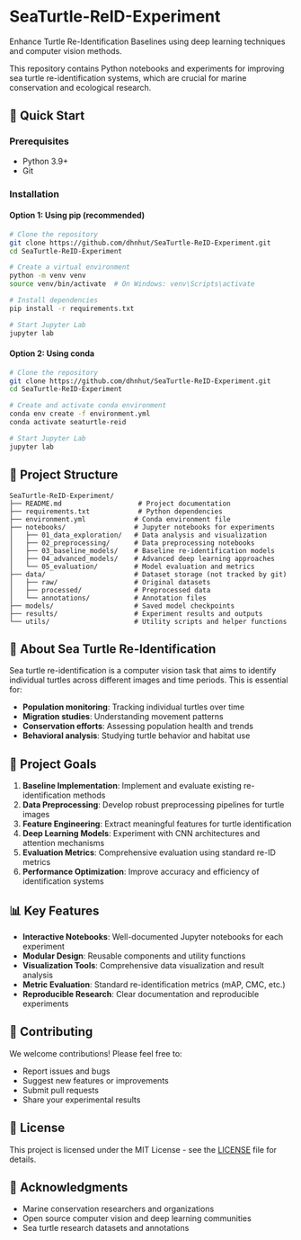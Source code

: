 # SeaTurtle-ReID-Experiment

Enhance Turtle Re-Identification Baselines using deep learning techniques and computer vision methods.

This repository contains Python notebooks and experiments for improving sea turtle re-identification systems, which are crucial for marine conservation and ecological research.

## 🚀 Quick Start

### Prerequisites
- Python 3.9+ 
- Git

### Installation

#### Option 1: Using pip (recommended)
```bash
# Clone the repository
git clone https://github.com/dhnhut/SeaTurtle-ReID-Experiment.git
cd SeaTurtle-ReID-Experiment

# Create a virtual environment
python -m venv venv
source venv/bin/activate  # On Windows: venv\Scripts\activate

# Install dependencies
pip install -r requirements.txt

# Start Jupyter Lab
jupyter lab
```

#### Option 2: Using conda
```bash
# Clone the repository
git clone https://github.com/dhnhut/SeaTurtle-ReID-Experiment.git
cd SeaTurtle-ReID-Experiment

# Create and activate conda environment
conda env create -f environment.yml
conda activate seaturtle-reid

# Start Jupyter Lab
jupyter lab
```

## 📁 Project Structure

```
SeaTurtle-ReID-Experiment/
├── README.md                   # Project documentation
├── requirements.txt            # Python dependencies
├── environment.yml            # Conda environment file
├── notebooks/                 # Jupyter notebooks for experiments
│   ├── 01_data_exploration/   # Data analysis and visualization
│   ├── 02_preprocessing/      # Data preprocessing notebooks
│   ├── 03_baseline_models/    # Baseline re-identification models
│   ├── 04_advanced_models/    # Advanced deep learning approaches
│   └── 05_evaluation/         # Model evaluation and metrics
├── data/                      # Dataset storage (not tracked by git)
│   ├── raw/                   # Original datasets
│   ├── processed/             # Preprocessed data
│   └── annotations/           # Annotation files
├── models/                    # Saved model checkpoints
├── results/                   # Experiment results and outputs
└── utils/                     # Utility scripts and helper functions
```

## 🐢 About Sea Turtle Re-Identification

Sea turtle re-identification is a computer vision task that aims to identify individual turtles across different images and time periods. This is essential for:

- **Population monitoring**: Tracking individual turtles over time
- **Migration studies**: Understanding movement patterns
- **Conservation efforts**: Assessing population health and trends
- **Behavioral analysis**: Studying turtle behavior and habitat use

## 🎯 Project Goals

1. **Baseline Implementation**: Implement and evaluate existing re-identification methods
2. **Data Preprocessing**: Develop robust preprocessing pipelines for turtle images
3. **Feature Engineering**: Extract meaningful features for turtle identification
4. **Deep Learning Models**: Experiment with CNN architectures and attention mechanisms
5. **Evaluation Metrics**: Comprehensive evaluation using standard re-ID metrics
6. **Performance Optimization**: Improve accuracy and efficiency of identification systems

## 📊 Key Features

- **Interactive Notebooks**: Well-documented Jupyter notebooks for each experiment
- **Modular Design**: Reusable components and utility functions
- **Visualization Tools**: Comprehensive data visualization and result analysis
- **Metric Evaluation**: Standard re-identification metrics (mAP, CMC, etc.)
- **Reproducible Research**: Clear documentation and reproducible experiments

## 🤝 Contributing

We welcome contributions! Please feel free to:
- Report issues and bugs
- Suggest new features or improvements
- Submit pull requests
- Share your experimental results

## 📝 License

This project is licensed under the MIT License - see the [LICENSE](LICENSE) file for details.

## 🙏 Acknowledgments

- Marine conservation researchers and organizations
- Open source computer vision and deep learning communities
- Sea turtle research datasets and annotations
